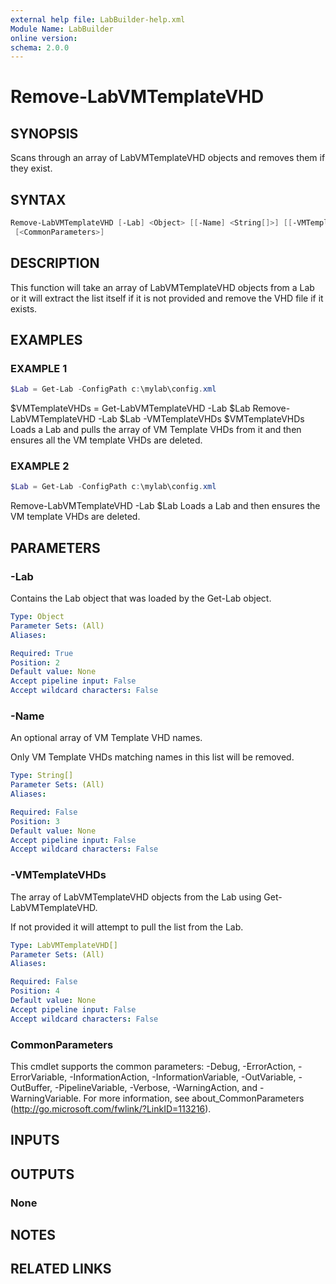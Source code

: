 ```yaml
---
external help file: LabBuilder-help.xml
Module Name: LabBuilder
online version:
schema: 2.0.0
---
```


# Remove-LabVMTemplateVHD

## SYNOPSIS

Scans through an array of LabVMTemplateVHD objects and removes them if they exist.

## SYNTAX

```powershell
Remove-LabVMTemplateVHD [-Lab] <Object> [[-Name] <String[]>] [[-VMTemplateVHDs] <LabVMTemplateVHD[]>]
 [<CommonParameters>]
```

## DESCRIPTION

This function will take an array of LabVMTemplateVHD objects from a Lab or it will
extract the list itself if it is not provided and remove the VHD file if it exists.

## EXAMPLES

### EXAMPLE 1

```powershell
$Lab = Get-Lab -ConfigPath c:\mylab\config.xml
```

$VMTemplateVHDs = Get-LabVMTemplateVHD -Lab $Lab
Remove-LabVMTemplateVHD -Lab $Lab -VMTemplateVHDs $VMTemplateVHDs
Loads a Lab and pulls the array of VM Template VHDs from it and then
ensures all the VM template VHDs are deleted.

### EXAMPLE 2

```powershell
$Lab = Get-Lab -ConfigPath c:\mylab\config.xml
```

Remove-LabVMTemplateVHD -Lab $Lab
Loads a Lab and then ensures the VM template VHDs are deleted.

## PARAMETERS

### -Lab

Contains the Lab object that was loaded by the Get-Lab object.

```yaml
Type: Object
Parameter Sets: (All)
Aliases:

Required: True
Position: 2
Default value: None
Accept pipeline input: False
Accept wildcard characters: False
```

### -Name

An optional array of VM Template VHD names.

Only VM Template VHDs matching names in this list will be removed.

```yaml
Type: String[]
Parameter Sets: (All)
Aliases:

Required: False
Position: 3
Default value: None
Accept pipeline input: False
Accept wildcard characters: False
```

### -VMTemplateVHDs

The array of LabVMTemplateVHD objects from the Lab using Get-LabVMTemplateVHD.

If not provided it will attempt to pull the list from the Lab.

```yaml
Type: LabVMTemplateVHD[]
Parameter Sets: (All)
Aliases:

Required: False
Position: 4
Default value: None
Accept pipeline input: False
Accept wildcard characters: False
```

### CommonParameters

This cmdlet supports the common parameters: -Debug, -ErrorAction, -ErrorVariable, -InformationAction, -InformationVariable, -OutVariable, -OutBuffer, -PipelineVariable, -Verbose, -WarningAction, and -WarningVariable.
For more information, see about_CommonParameters (http://go.microsoft.com/fwlink/?LinkID=113216).

## INPUTS

## OUTPUTS

### None

## NOTES

## RELATED LINKS
